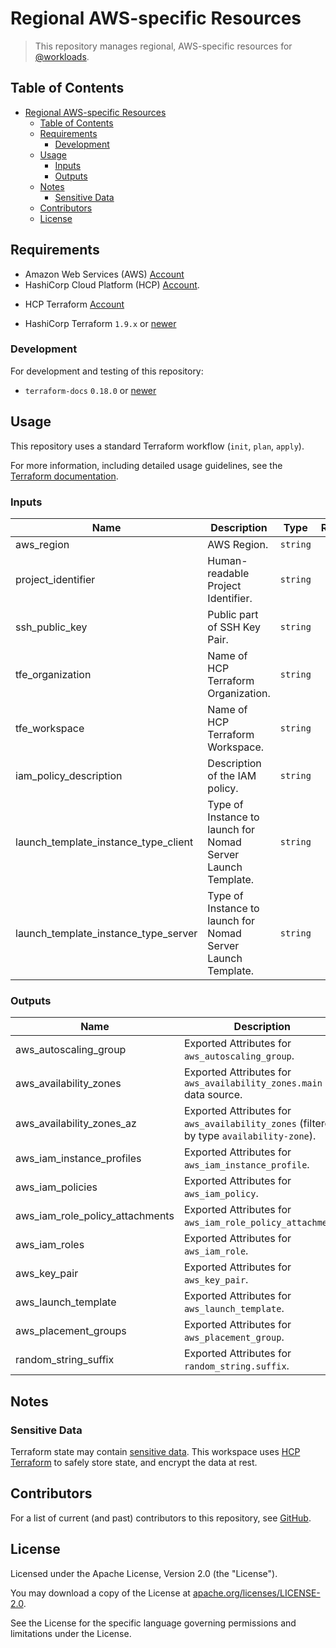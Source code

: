 # Regional AWS-specific Resources

> This repository manages regional, AWS-specific resources for [@workloads](https://github.com/workloads).

## Table of Contents

<!-- TOC -->
* [Regional AWS-specific Resources](#regional-aws-specific-resources)
  * [Table of Contents](#table-of-contents)
  * [Requirements](#requirements)
    * [Development](#development)
  * [Usage](#usage)
    * [Inputs](#inputs)
    * [Outputs](#outputs)
  * [Notes](#notes)
    * [Sensitive Data](#sensitive-data)
  * [Contributors](#contributors)
  * [License](#license)
<!-- TOC -->

## Requirements

- Amazon Web Services (AWS) [Account](https://aws.amazon.com/account/)
- HashiCorp Cloud Platform (HCP) [Account](https://portal.cloud.hashicorp.com/sign-in).
* HCP Terraform [Account](https://app.terraform.io/session)
- HashiCorp Terraform `1.9.x` or [newer](https://developer.hashicorp.com/terraform/downloads)

### Development

For development and testing of this repository:

- `terraform-docs` `0.18.0` or [newer](https://terraform-docs.io/user-guide/installation/)

## Usage

This repository uses a standard Terraform workflow (`init`, `plan`, `apply`).

For more information, including detailed usage guidelines, see the [Terraform documentation](https://developer.hashicorp.com/terraform/cli/commands).

<!-- BEGIN_TF_DOCS -->
### Inputs

| Name | Description | Type | Required |
|------|-------------|------|:--------:|
| aws_region | AWS Region. | `string` | yes |
| project_identifier | Human-readable Project Identifier. | `string` | yes |
| ssh_public_key | Public part of SSH Key Pair. | `string` | yes |
| tfe_organization | Name of HCP Terraform Organization. | `string` | yes |
| tfe_workspace | Name of HCP Terraform Workspace. | `string` | yes |
| iam_policy_description | Description of the IAM policy. | `string` | no |
| launch_template_instance_type_client | Type of Instance to launch for Nomad Server Launch Template. | `string` | no |
| launch_template_instance_type_server | Type of Instance to launch for Nomad Server Launch Template. | `string` | no |

### Outputs

| Name | Description |
|------|-------------|
| aws_autoscaling_group | Exported Attributes for `aws_autoscaling_group`. |
| aws_availability_zones | Exported Attributes for `aws_availability_zones.main` data source. |
| aws_availability_zones_az | Exported Attributes for `aws_availability_zones` (filtered by type `availability-zone`). |
| aws_iam_instance_profiles | Exported Attributes for `aws_iam_instance_profile`. |
| aws_iam_policies | Exported Attributes for `aws_iam_policy`. |
| aws_iam_role_policy_attachments | Exported Attributes for `aws_iam_role_policy_attachment`. |
| aws_iam_roles | Exported Attributes for `aws_iam_role`. |
| aws_key_pair | Exported Attributes for `aws_key_pair`. |
| aws_launch_template | Exported Attributes for `aws_launch_template`. |
| aws_placement_groups | Exported Attributes for `aws_placement_group`. |
| random_string_suffix | Exported Attributes for `random_string.suffix`. |
<!-- END_TF_DOCS -->

## Notes

### Sensitive Data

Terraform state may contain [sensitive data](https://developer.hashicorp.com/terraform/language/state/sensitive-data). This workspace uses [HCP Terraform](https://developer.hashicorp.com/terraform/cloud-docs) to safely store state, and encrypt the data at rest.

## Contributors

For a list of current (and past) contributors to this repository, see [GitHub](https://github.com/workloads/regional-aws-deployment/graphs/contributors).

## License

Licensed under the Apache License, Version 2.0 (the "License").

You may download a copy of the License at [apache.org/licenses/LICENSE-2.0](http://www.apache.org/licenses/LICENSE-2.0).

See the License for the specific language governing permissions and limitations under the License.
